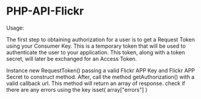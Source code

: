 # PHP-API-Flickr

Usage:

The first step to obtaining authorization for a user is to get a Request Token using your Consumer Key. This is a temporary token that will be used to authenticate the user to your application. This token, along with a token secret, will later be exchanged for an Access Token.

Instance new RequestToken() passing a valid Flickr APP Key and Flickr APP Secret to construct method.
After, call the method getAuthorization() with a valid callback url. This method will return an array of response.
check if there are any errors using the key isset( array["errors"] )